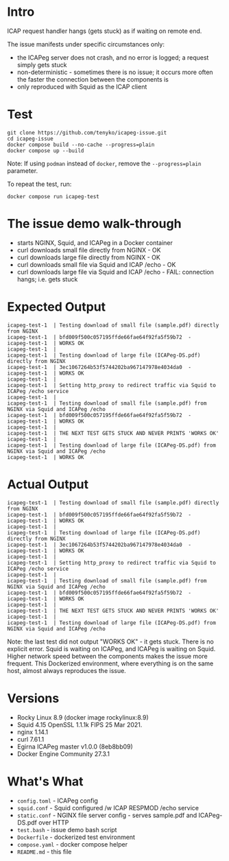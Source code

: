 # Intro

ICAP request handler hangs (gets stuck) as if waiting on remote end.

The issue manifests under specific circumstances only:

- the ICAPeg server does not crash, and no error is logged; a request simply gets stuck
- non-deterministic - sometimes there is no issue; it occurs more often the faster the connection between the components is
- only reproduced with Squid as the ICAP client

# Test
    git clone https://github.com/tenyko/icapeg-issue.git
    cd icapeg-issue
    docker compose build --no-cache --progress=plain
    docker compose up --build

Note: If using `podman` instead of `docker`, remove the `--progress=plain` parameter.

To repeat the test, run:

    docker compose run icapeg-test

# The issue demo walk-through

- starts NGINX, Squid, and ICAPeg in a Docker container
- curl downloads small file directly from NGINX - OK
- curl downloads large file directly from NGINX - OK
- curl downloads small file via Squid and ICAP /echo - OK
- curl downloads large file via Squid and ICAP /echo - FAIL: connection hangs; i.e. gets stuck

# Expected Output
    icapeg-test-1  | Testing download of small file (sample.pdf) directly from NGINX
    icapeg-test-1  | bfd009f500c057195ffde66fae64f92fa5f59b72  -
    icapeg-test-1  | WORKS OK
    icapeg-test-1  | 
    icapeg-test-1  | Testing download of large file (ICAPeg-DS.pdf) directly from NGINX
    icapeg-test-1  | 3ec1067264b53f5744202ba967147978e4034da0  -
    icapeg-test-1  | WORKS OK
    icapeg-test-1  | 
    icapeg-test-1  | Setting http_proxy to redirect traffic via Squid to ICAPeg /echo service
    icapeg-test-1  | 
    icapeg-test-1  | Testing download of small file (sample.pdf) from NGINX via Squid and ICAPeg /echo
    icapeg-test-1  | bfd009f500c057195ffde66fae64f92fa5f59b72  -
    icapeg-test-1  | WORKS OK
    icapeg-test-1  | 
    icapeg-test-1  | THE NEXT TEST GETS STUCK AND NEVER PRINTS 'WORKS OK'
    icapeg-test-1  | 
    icapeg-test-1  | Testing download of large file (ICAPeg-DS.pdf) from NGINX via Squid and ICAPeg /echo
    icapeg-test-1  | WORKS OK

# Actual Output
    icapeg-test-1  | Testing download of small file (sample.pdf) directly from NGINX
    icapeg-test-1  | bfd009f500c057195ffde66fae64f92fa5f59b72  -
    icapeg-test-1  | WORKS OK
    icapeg-test-1  | 
    icapeg-test-1  | Testing download of large file (ICAPeg-DS.pdf) directly from NGINX
    icapeg-test-1  | 3ec1067264b53f5744202ba967147978e4034da0  -
    icapeg-test-1  | WORKS OK
    icapeg-test-1  | 
    icapeg-test-1  | Setting http_proxy to redirect traffic via Squid to ICAPeg /echo service
    icapeg-test-1  | 
    icapeg-test-1  | Testing download of small file (sample.pdf) from NGINX via Squid and ICAPeg /echo
    icapeg-test-1  | bfd009f500c057195ffde66fae64f92fa5f59b72  -
    icapeg-test-1  | WORKS OK
    icapeg-test-1  | 
    icapeg-test-1  | THE NEXT TEST GETS STUCK AND NEVER PRINTS 'WORKS OK'
    icapeg-test-1  | 
    icapeg-test-1  | Testing download of large file (ICAPeg-DS.pdf) from NGINX via Squid and ICAPeg /echo

Note: the last test did not output "WORKS OK" - it gets stuck. There is no explicit error.
Squid is waiting on ICAPeg, and ICAPeg is waiting on Squid.
Higher network speed between the components makes the issue more frequent.
This Dockerized environment, where everything is on the same host, almost always reproduces the issue.

# Versions
- Rocky Linux 8.9 (docker image rockylinux:8.9)
- Squid 4.15 OpenSSL 1.1.1k  FIPS 25 Mar 2021.
- nginx 1.14.1
- curl 7.61.1
- Egirna ICAPeg master v1.0.0 (8eb8bb09)
- Docker Engine Community 27.3.1

# What's What
- `config.toml` - ICAPeg config
- `squid.conf` - Squid configured /w ICAP RESPMOD /echo service
- `static.conf` - NGINX file server config - serves sample.pdf and ICAPeg-DS.pdf over HTTP
- `test.bash` - issue demo bash script
- `Dockerfile` - dockerized test environment
- `compose.yaml` - docker compose helper
- `README.md` - this file
